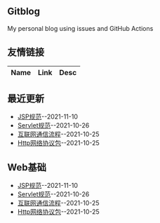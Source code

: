 ## Gitblog
My personal blog using issues and GitHub Actions
## 友情链接
| Name | Link | Desc | 
 | ---- | ---- | ---- |
## 最近更新
- [JSP规范](https://github.com/Type-Gao/blog/issues/4)--2021-11-10
- [Servlet规范](https://github.com/Type-Gao/blog/issues/3)--2021-10-26
- [互联网通信流程](https://github.com/Type-Gao/blog/issues/2)--2021-10-25
- [Http网络协议包](https://github.com/Type-Gao/blog/issues/1)--2021-10-25
## Web基础
- [JSP规范](https://github.com/Type-Gao/blog/issues/4)--2021-11-10
- [Servlet规范](https://github.com/Type-Gao/blog/issues/3)--2021-10-26
- [互联网通信流程](https://github.com/Type-Gao/blog/issues/2)--2021-10-25
- [Http网络协议包](https://github.com/Type-Gao/blog/issues/1)--2021-10-25
